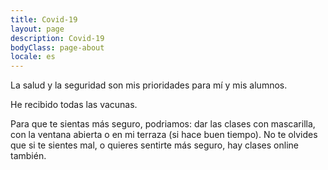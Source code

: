 ```yaml
---
title: Covid-19
layout: page
description: Covid-19
bodyClass: page-about
locale: es
---
```


La salud y la seguridad son mis prioridades para mí y mis alumnos. 

He recibido todas las vacunas.

Para que te sientas más seguro, podriamos: dar las clases con mascarilla, con la ventana abierta o en mi terraza (si hace buen tiempo). No te olvides que si te sientes mal, o quieres sentirte más seguro, hay clases online también.   